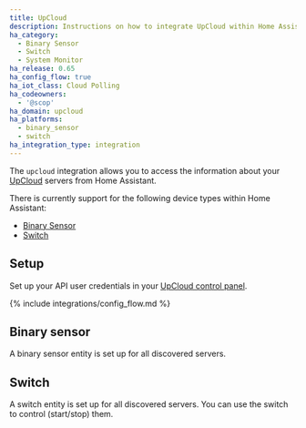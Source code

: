 ```yaml
---
title: UpCloud
description: Instructions on how to integrate UpCloud within Home Assistant.
ha_category:
  - Binary Sensor
  - Switch
  - System Monitor
ha_release: 0.65
ha_config_flow: true
ha_iot_class: Cloud Polling
ha_codeowners:
  - '@scop'
ha_domain: upcloud
ha_platforms:
  - binary_sensor
  - switch
ha_integration_type: integration
---
```


The `upcloud` integration allows you to access the information about your [UpCloud](https://upcloud.com/) servers from Home Assistant.

There is currently support for the following device types within Home Assistant:

- [Binary Sensor](#binary-sensor)
- [Switch](#switch)

## Setup

Set up your API user credentials in your [UpCloud control panel](https://hub.upcloud.com/).

{% include integrations/config_flow.md %}

## Binary sensor

A binary sensor entity is set up for all discovered servers.

## Switch

A switch entity is set up for all discovered servers. You can use the switch to control (start/stop) them.
